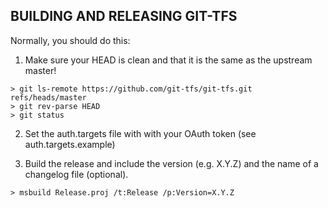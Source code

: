BUILDING AND RELEASING GIT-TFS
------------------------------

Normally, you should do this:

1. Make sure your HEAD is clean and that it is the same as the upstream master!

```
> git ls-remote https://github.com/git-tfs/git-tfs.git refs/heads/master
> git rev-parse HEAD
> git status
```

2. Set the auth.targets file with with your OAuth token (see auth.targets.example)

3. Build the release and include the version (e.g. X.Y.Z) and the name of a changelog file (optional).

```
> msbuild Release.proj /t:Release /p:Version=X.Y.Z
```
